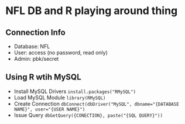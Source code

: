 # NFL DB and R playing around thing

## Connection Info
* Database: NFL
* User: access (no password, read only)
* Admin: pbk/secret

## Using R wtih MySQL

* Install MySQL Drivers
  `install.packages("RMySQL")`
* Load MySQL Module
  `library(RMySQL)`
* Create Connection
  `dbConnect(dbDriver("MySQL", dbname="{DATABASE NAME}", user="{USER NAME}")`
* Issue Query
  `dbGetQuery({CONECTION}, paste("{SQL QUERY}"))`
